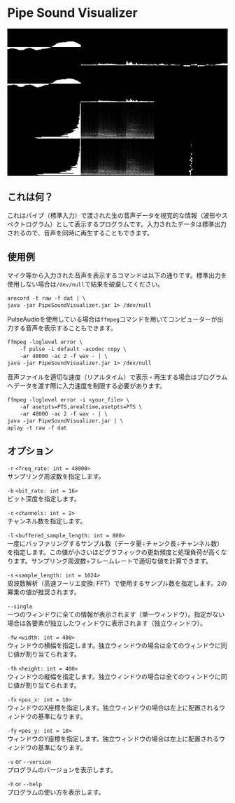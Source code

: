 # Pipe Sound Visualizer

![スクリーンショット](./screenshot.png)

## これは何？

これはパイプ（標準入力）で渡された生の音声データを視覚的な情報（波形やスペクトログラム）として表示するプログラムです。入力されたデータは標準出力されるので、音声を同時に再生することもできます。

## 使用例

マイク等から入力された音声を表示するコマンドは以下の通りです。標準出力を使用しない場合は`/dev/null`で結果を破棄してください。

```sh:Bash
arecord -t raw -f dat | \
java -jar PipeSoundVisualizer.jar 1> /dev/null
```

PulseAudioを使用している場合は`ffmpeg`コマンドを用いてコンピューターが出力する音声を表示することもできます。

```sh:Bash
ffmpeg -loglevel error \
    -f pulse -i default -acodec copy \
    -ar 48000 -ac 2 -f wav - | \
java -jar PipeSoundVisualizer.jar 1> /dev/null
```

音声ファイルを適切な速度（リアルタイム）で表示・再生する場合はプログラムへデータを渡す際に入力速度を制限する必要があります。

```sh:Bash
ffmpeg -loglevel error -i <your_file> \
    -af asetpts=PTS,arealtime,asetpts=PTS \
    -ar 48000 -ac 2 -f wav - | \
java -jar PipeSoundVisualizer.jar | \
aplay -t raw -f dat
```

## オプション

`-r` `<freq_rate: int = 48000>`  
サンプリング周波数を指定します。

`-b` `<bit_rate: int = 16>`  
ビット深度を指定します。

`-c` `<channels: int = 2>`  
チャンネル数を指定します。

`-l` `<buffered_sample_length: int = 800>`  
一度にバッファリングするサンプル数（データ量÷チャンク長÷チャンネル数）を指定します。この値が小さいほどグラフィックの更新頻度と処理負荷が高くなります。サンプリング周波数÷フレームレートで適切な値を計算できます。

`-s` `<sample_length: int = 1024>`  
周波数解析（高速フーリエ変換: FFT）で使用するサンプル数を指定します。2の冪乗の値が推奨されます。

`--single`  
一つのウィンドウに全ての情報が表示されます（単一ウィンドウ）。指定がない場合は各要素が独立したウィンドウに表示されます（独立ウィンドウ）。

`-fw` `<width: int = 400>`  
ウィンドウの横幅を指定します。独立ウィンドウの場合は全てのウィンドウに同じ値が割り当てられます。

`-fh` `<height: int = 400>`  
ウィンドウの縦幅を指定します。独立ウィンドウの場合は全てのウィンドウに同じ値が割り当てられます。

`-fx` `<pos_x: int = 10>`  
ウィンドウのX座標を指定します。独立ウィンドウの場合は左上に配置されるウィンドウの基準になります。

`-fy` `<pos_y: int = 10>`  
ウィンドウのY座標を指定します。独立ウィンドウの場合は左上に配置されるウィンドウの基準になります。

`-v` or `--version`  
プログラムのバージョンを表示します。

`-h` or `--help`  
プログラムの使い方を表示します。
